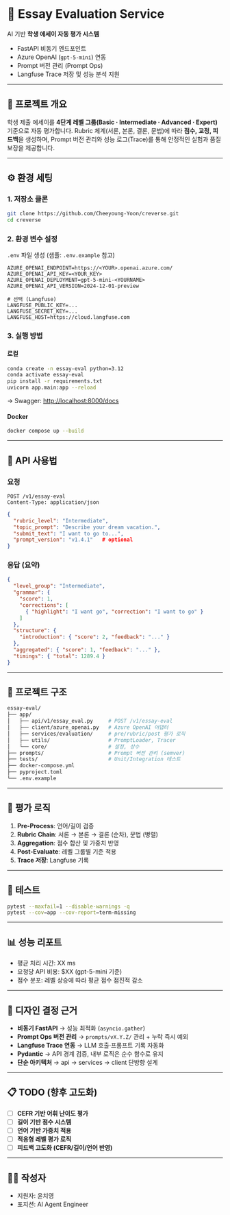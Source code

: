 
# 📝 Essay Evaluation Service

AI 기반 **학생 에세이 자동 평가 시스템**

* FastAPI 비동기 엔드포인트
* Azure OpenAI (`gpt-5-mini`) 연동
* Prompt 버전 관리 (Prompt Ops)
* Langfuse Trace 저장 및 성능 분석 지원

---

## 🚀 프로젝트 개요

학생 제출 에세이를 **4단계 레벨 그룹(Basic · Intermediate · Advanced · Expert)** 기준으로 자동 평가합니다.
Rubric 체계(서론, 본론, 결론, 문법)에 따라 **점수, 교정, 피드백**을 생성하며, Prompt 버전 관리와 성능 로그(Trace)를 통해 안정적인 실험과 품질 보장을 제공합니다.

---

## ⚙️ 환경 세팅

### 1. 저장소 클론

```bash
git clone https://github.com/Cheeyoung-Yoon/creverse.git
cd creverse
```

### 2. 환경 변수 설정

`.env` 파일 생성 (샘플: `.env.example` 참고)

```env
AZURE_OPENAI_ENDPOINT=https://<YOUR>.openai.azure.com/
AZURE_OPENAI_API_KEY=<YOUR_KEY>
AZURE_OPENAI_DEPLOYMENT=gpt-5-mini-<YOURNAME>
AZURE_OPENAI_API_VERSION=2024-12-01-preview

# 선택 (Langfuse)
LANGFUSE_PUBLIC_KEY=...
LANGFUSE_SECRET_KEY=...
LANGFUSE_HOST=https://cloud.langfuse.com
```

### 3. 실행 방법

#### 로컬

```bash
conda create -n essay-eval python=3.12
conda activate essay-eval
pip install -r requirements.txt
uvicorn app.main:app --reload
```

→ Swagger: [http://localhost:8000/docs](http://localhost:8000/docs)

#### Docker

```bash
docker compose up --build
```

---

## 📡 API 사용법

### 요청

```http
POST /v1/essay-eval
Content-Type: application/json
```

```json
{
  "rubric_level": "Intermediate",
  "topic_prompt": "Describe your dream vacation.",
  "submit_text": "I want to go to...",
  "prompt_version": "v1.4.1"   # optional
}
```

### 응답 (요약)

```json
{
  "level_group": "Intermediate",
  "grammar": {
    "score": 1,
    "corrections": [
      { "highlight": "I want go", "correction": "I want to go" }
    ]
  },
  "structure": {
    "introduction": { "score": 2, "feedback": "..." }
  },
  "aggregated": { "score": 1, "feedback": "..." },
  "timings": { "total": 1289.4 }
}
```

---

## 📂 프로젝트 구조

```bash
essay-eval/
├── app/
│   ├── api/v1/essay_eval.py     # POST /v1/essay-eval
│   ├── client/azure_openai.py   # Azure OpenAI 어댑터
│   ├── services/evaluation/     # pre/rubric/post 평가 로직
│   ├── utils/                   # PromptLoader, Tracer
│   └── core/                    # 설정, 상수
├── prompts/                     # Prompt 버전 관리 (semver)
├── tests/                       # Unit/Integration 테스트
├── docker-compose.yml
├── pyproject.toml
└── .env.example
```

---

## 🧩 평가 로직

1. **Pre-Process**: 언어/길이 검증
2. **Rubric Chain**: 서론 → 본론 → 결론 (순차), 문법 (병렬)
3. **Aggregation**: 점수 합산 및 가중치 반영
4. **Post-Evaluate**: 레벨 그룹별 기준 적용
5. **Trace 저장**: Langfuse 기록

---

## 🧪 테스트

```bash
pytest --maxfail=1 --disable-warnings -q
pytest --cov=app --cov-report=term-missing
```

---

## 📊 성능 리포트

* 평균 처리 시간: XX ms
* 요청당 API 비용: $XX (gpt-5-mini 기준)
* 점수 분포: 레벨 상승에 따라 평균 점수 점진적 감소

---

## 📌 디자인 결정 근거

* **비동기 FastAPI** → 성능 최적화 (`asyncio.gather`)
* **Prompt Ops 버전 관리** → `prompts/vX.Y.Z/` 관리 + 누락 즉시 예외
* **Langfuse Trace 연동** → LLM 호출·프롬프트 기록 자동화
* **Pydantic** → API 경계 검증, 내부 로직은 순수 함수로 유지
* **단순 아키텍처** → api → services → client 단방향 설계

---

## 📋 TODO (향후 고도화)

* [ ] **CEFR 기반 어휘 난이도 평가**
* [ ] **길이 기반 점수 시스템**
* [ ] **언어 기반 가중치 적용**
* [ ] **적응형 레벨 평가 로직**
* [ ] **피드백 고도화 (CEFR/길이/언어 반영)**

---

## 👨‍💻 작성자

* 지원자: 윤치영
* 포지션: AI Agent Engineer
